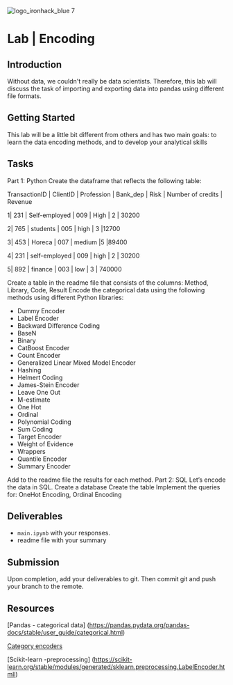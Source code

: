 ![logo_ironhack_blue 7](https://user-images.githubusercontent.com/23629340/40541063-a07a0a8a-601a-11e8-91b5-2f13e4e6b441.png)

# Lab | Encoding


## Introduction

Without data, we couldn't really be data scientists. Therefore, this lab will discuss the task of importing and exporting data into pandas using different file formats.

## Getting Started

This lab will be a little bit different from others and has two main goals:
to learn the data encoding methods, and
to develop your analytical skills 

## Tasks

Part 1: Python
Create the dataframe that reflects the following table:

TransactionID | ClientID | Profession | Bank_dep | Risk | Number of credits | Revenue 

1| 231 | Self-employed | 009 | High | 2 | 30200

2| 765 | students | 005 | high | 3 |12700

3| 453 | Horeca | 007 | medium |5 |89400

4| 231 | self-employed | 009 | high | 2 | 30200

5| 892 | finance | 003 | low | 3 | 740000


Create a table in the readme file that consists of the columns: Method, Library, Code, Result
Encode the categorical data using the following methods using different Python libraries:
- Dummy Encoder
- Label Encoder
- Backward Difference Coding
- BaseN
- Binary
- CatBoost Encoder
- Count Encoder
- Generalized Linear Mixed Model Encoder
- Hashing
- Helmert Coding
- James-Stein Encoder
- Leave One Out
- M-estimate
- One Hot
- Ordinal
- Polynomial Coding
- Sum Coding
- Target Encoder
- Weight of Evidence
- Wrappers
- Quantile Encoder
- Summary Encoder


Add to the readme file the results for each method.
Part 2: SQL
Let’s encode the data in SQL.
Create a database
Create the table
Implement the queries for:
OneHot Encoding, 
Ordinal Encoding


## Deliverables

- `main.ipynb` with your responses.
- readme file with your summary

## Submission

Upon completion, add your deliverables to git. Then commit git and push your branch to the remote.

## Resources

[Pandas - categorical data] (https://pandas.pydata.org/pandas-docs/stable/user_guide/categorical.html)

[Category encoders ](https://contrib.scikit-learn.org/category_encoders/)

[Scikit-learn -preprocessing] (https://scikit-learn.org/stable/modules/generated/sklearn.preprocessing.LabelEncoder.htmll)
